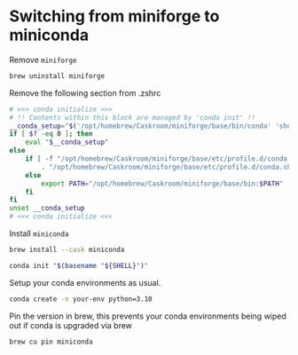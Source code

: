 # Switching from miniforge to miniconda

Remove `miniforge`
```bash
brew uninstall miniforge
```

Remove the following section from .zshrc 
```bash
# >>> conda initialize >>>
# !! Contents within this block are managed by 'conda init' !!
__conda_setup="$('/opt/homebrew/Caskroom/miniforge/base/bin/conda' 'shell.zsh' 'hook' 2> /dev/null)"
if [ $? -eq 0 ]; then
    eval "$__conda_setup"
else
    if [ -f "/opt/homebrew/Caskroom/miniforge/base/etc/profile.d/conda.sh" ]; then
        . "/opt/homebrew/Caskroom/miniforge/base/etc/profile.d/conda.sh"
    else
        export PATH="/opt/homebrew/Caskroom/miniforge/base/bin:$PATH"
    fi
fi
unset __conda_setup
# <<< conda initialize <<<
```




Install `miniconda`
```bash
brew install --cask miniconda
```

```bash
conda init "$(basename "${SHELL}")"
```

Setup your conda environments as usual.

```bash
conda create -n your-env python=3.10
```

Pin the version in brew, this prevents your conda environments being wiped out if conda is upgraded via brew
```
brew cu pin miniconda
```
